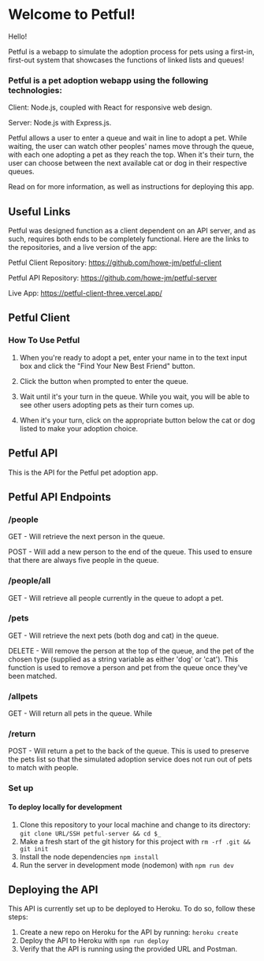 # Welcome to Petful!

Hello!

Petful is a webapp to simulate the adoption process for pets using a first-in, first-out system that showcases the functions of linked lists and queues!

### Petful is a pet adoption webapp using the following technologies:

Client: Node.js, coupled with React for responsive web design.

Server: Node.js with Express.js.

Petful allows a user to enter a queue and wait in line to adopt a pet. While waiting, the user can watch other peoples' names move through the queue, with each one adopting a pet as they reach the top. When it's their turn, the user can choose between the next available cat or dog in their respective queues.

Read on for more information, as well as instructions for deploying this app.


## Useful Links

Petful was designed function as a client dependent on an API server, and as such, requires both ends to be completely functional. Here are the links to the repositories, and a live version of the app:

Petful Client Repository: https://github.com/howe-jm/petful-client

Petful API Repository: https://github.com/howe-jm/petful-server

Live App: https://petful-client-three.vercel.app/

## Petful Client

### How To Use Petful

1. When you're ready to adopt a pet, enter your name in to the text input box and click the "Find Your New Best Friend" button.

2. Click the button when prompted to enter the queue.

3. Wait until it's your turn in the queue. While you wait, you will be able to see other users adopting pets as their turn comes up.

4. When it's your turn, click on the appropriate button below the cat or dog listed to make your adoption choice.


## Petful API

This is the API for the Petful pet adoption app.

## Petful API Endpoints
### /people

GET - Will retrieve the next person in the queue.

POST - Will add a new person to the end of the queue. This used to ensure that there are always five people in the queue.

### /people/all

GET - Will retrieve all people currently in the queue to adopt a pet.

### /pets

GET - Will retrieve the next pets (both dog and cat) in the queue.

DELETE - Will remove the person at the top of the queue, and the pet of the chosen type (supplied as a string variable as either 'dog' or 'cat'). This function is used to remove a person and pet from the queue once they've been matched.

### /allpets

GET - Will return all pets in the queue. While

### /return

POST - Will return a pet to the back of the queue. This is used to preserve the pets list so that the simulated adoption service does not run out of pets to match with people.

### Set up

#### To deploy locally for development

1. Clone this repository to your local machine and change to its directory: `git clone URL/SSH petful-server && cd $_`
2. Make a fresh start of the git history for this project with `rm -rf .git && git init`
3. Install the node dependencies `npm install`
4. Run the server in development mode (nodemon) with `npm run dev`


## Deploying the API

This API is currently set up to be deployed to Heroku. To do so, follow these steps:

1. Create a new repo on Heroku for the API by running: `heroku create`
2. Deploy the API to Heroku with `npm run deploy`
3. Verify that the API is running using the provided URL and Postman.
